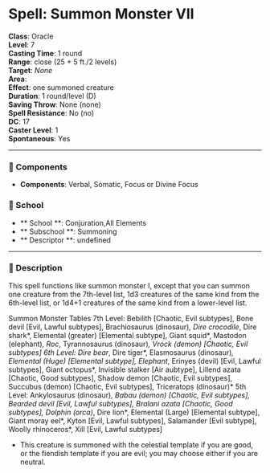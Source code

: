
# Spell: Summon Monster VII
**Class**: Oracle  
**Level**: 7  
**Casting Time**: 1 round  
**Range**: close (25 + 5 ft./2 levels)  
**Target**: _None_  
**Area**:   
**Effect**: one summoned creature  
**Duration**: 1 round/level (D)  
**Saving Throw**: None (none)  
**Spell Resistance**: No (no)  
**DC**: 17  
**Caster Level**: 1  
**Spontaneous**: Yes

---

### 🔮 Components
- **Components**: Verbal, Somatic, Focus or Divine Focus

### 🏫 School
- ** School **: Conjuration,All Elements
- ** Subschool **: Summoning
- ** Descriptor **: undefined
---

### 📜 Description
This spell functions like summon monster I, except that you can summon one creature from the 7th-level list, 1d3 creatures of the same kind from the 6th-level list, or 1d4+1 creatures of the same kind from a lower-level list.

Summon Monster Tables
7th Level: Bebilith [Chaotic, Evil subtypes], Bone devil [Evil, Lawful subtypes], Brachiosaurus (dinosaur)*, Dire crocodile*, Dire shark*, Elemental (greater) [Elemental subtype], Giant squid*, Mastodon (elephant)*, Roc*, Tyrannosaurus (dinosaur)*, Vrock (demon) [Chaotic, Evil subtypes]
6th Level: Dire bear*, Dire tiger*, Elasmosaurus (dinosaur)*, Elemental (Huge) [Elemental subtype], Elephant*, Erinyes (devil) [Evil, Lawful subtypes], Giant octopus*, Invisible stalker [Air aubtype], Lillend azata [Chaotic, Good subtypes], Shadow demon [Chaotic, Evil subtypes], Succubus (demon) [Chaotic, Evil subtypes], Triceratops (dinosaur)*
5th Level: Ankylosaurus (dinosaur)*, Babau (demon) [Chaotic, Evil subtypes], Bearded devil [Evil, Lawful subtypes], Bralani azata [Chaotic, Good subtypes], Dolphin (orca)*, Dire lion*, Elemental (Large) [Elemental subtype], Giant moray eel*, Kyton [Evil, Lawful subtypes], Salamander [Evil subtype], Woolly rhinoceros*, Xill [Evil, Lawful subtypes]
 * This creature is summoned with the celestial template if you are good, or the fiendish template if you are evil; you may choose either if you are neutral.
